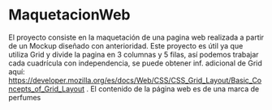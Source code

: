 # MaquetacionWeb
El proyecto consiste en la maquetación de una  pagina web realizada a partir de un Mockup diseñado con anterioridad.
Este proyecto es útil ya que utiliza Grid y divide la pagina en 3 columnas y 5 filas, así podemos trabajar cada cuadrícula con independencia,
se puede obtener inf. adicional de Grid aquí: https://developer.mozilla.org/es/docs/Web/CSS/CSS_Grid_Layout/Basic_Concepts_of_Grid_Layout .
El contenido de la página web es de una marca de perfumes
